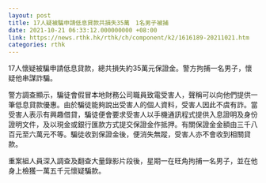 ```yaml
---
layout: post
title: 17人疑被騙申請低息貸款共損失35萬　1名男子被捕
date: 2021-10-21 06:33:12.000000000 +08:00
link: https://news.rthk.hk/rthk/ch/component/k2/1616189-20211021.htm
categories: rthk
---
```


17人懷疑被騙申請低息貸款，總共損失約35萬元保證金。警方拘捕一名男子，懷疑他串謀詐騙。　

警方調查顯示，騙徒會假冒本地財務公司職員致電受害人，聲稱可以向他們提供一筆低息貸款優惠。由於騙徒能夠說出受害人的個人資料，受害人因此不虞有詐。當受害人表示有興趣借貸，騙徒便會要求受害人以手機通訊程式提供入息證明及身份證明文件，及以現金或銀行匯款方式提交保證金作抵押。有關保證金金額由三千八百元至六萬元不等。騙徒收到保證金後，便消失無蹤，受害人亦不會收到相關貸款。

重案組人員深入調查及翻查大量錄影片段後，星期一在旺角拘捕一名男子，並在他身上檢獲一萬五千元懷疑騙款。
